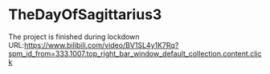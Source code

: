 # TheDayOfSagittarius3
The project is finished during lockdown URL:https://www.bilibili.com/video/BV1SL4y1K7Rq?spm_id_from=333.1007.top_right_bar_window_default_collection.content.click
